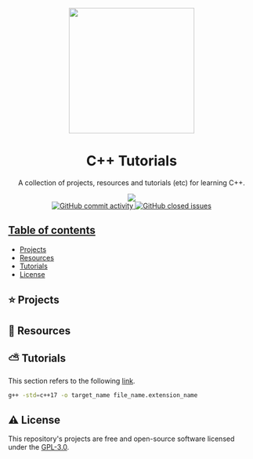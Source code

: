 <p align="center">
  <img width="auto" height="256px" src="https://images.velog.io/images/seungju0000/post/207bbbce-edba-4742-a420-923b54fd2286/img%20(1).png">
</p>

<h1 align="center">C++ Tutorials</h1>

<p align="center">
    A collection of projects, resources and tutorials (etc) for learning C++.
</p>

<p align="center">
    <a title="License GNU" href="https://github.com/enfycius/cpp/blob/main/LICENSE"><img src="https://img.shields.io/badge/license-GPL v3-blue?style=flat-square"> <br>
    <img alt="GitHub commit activity" src="https://img.shields.io/github/commit-activity/m/enfycius/cpp"/>
    <img alt="GitHub closed issues" src="https://img.shields.io/github/issues-closed/enfycius/cpp"/>
</p>

## Table of contents

  * [Projects](#)
  * [Resources](#)
  * [Tutorials](#)
  * [License](#)

## :star: Projects

## :seedling: Resources

## :partly_sunny: Tutorials

This section refers to the following [link](https://enfycius.github.io/_enfycius/docs/C++/intro).

```bash
g++ -std=c++17 -o target_name file_name.extension_name
```

## :warning: License

This repository's projects are free and open-source software licensed under the [GPL-3.0](https://github.com/enfycius/cpp/blob/master/LICENSE).